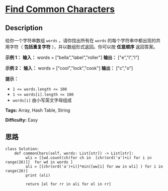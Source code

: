 # [Find Common Characters][title]

## Description

给你一个字符串数组 `words` ，请你找出所有在 `words` 的每个字符串中都出现的共用字符（ **包括重复字符** ），并以数组形式返回。你可以按
**任意顺序** 返回答案。



**示例 1：**
            **输入：** words = ["bella","label","roller"]    **输出：** ["e","l","l"]    

**示例 2：**
            **输入：** words = ["cool","lock","cook"]    **输出：** ["c","o"]    



**提示：**

  * `1 <= words.length <= 100`
  * `1 <= words[i].length <= 100`
  * `words[i]` 由小写英文字母组成


**Tags:** Array, Hash Table, String

**Difficulty:** Easy

## 思路

``` python3
class Solution:
    def commonChars(self, words: List[str]) -> List[str]:
         wli = [[wd.count(ch)for ch in  [chr(ord('a')+i) for i in range(26)]]  for wd in words ]
         ali = [[chr(ord('a')+i)]*min([ww[i] for ww in wli] ) for i in range(26)]
         print (ali)
         
         return [el for rr in ali for el in rr]
```

[title]: https://leetcode-cn.com/problems/find-common-characters
